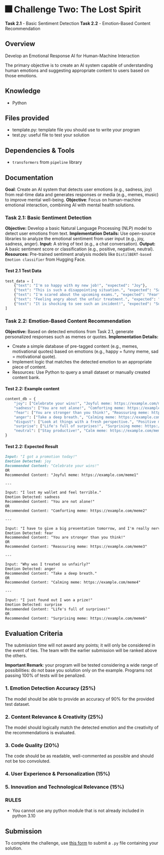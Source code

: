 # 🎆 Challenge Two: The Lost Spirit

**Task 2.1** - Basic Sentiment Detection
**Task 2.2** - Emotion-Based Content Recommendation

## Overview

Develop an Emotional Response AI for Human-Machine Interaction

The primary objective is to create an AI system capable of understanding human emotions and suggesting appropriate content to users based on those emotions. 

## Knowledge

- Python

## Files provided

- template.py: template file you should use to write your program
- test.py: useful file to test your solution

## Dependencies & Tools

- `transformers` from `pipeline` library

## Documentation

**Goal**: Create an AI system that detects user emotions (e.g., sadness, joy) from real-time data and generates responses or media (e.g., memes, music) to improve mental well-being.
**Objective**: Focus on human-machine emotional interaction, combining AI with mental health solutions.

### Task 2.1: Basic Sentiment Detection

**Objective:** Develop a basic Natural Language Processing (NLP) model to detect user emotions from text.
**Implementation Details:** Use open-source libraries to analyze the emotional sentiment from user input (e.g., joy, sadness, anger).
**Input:** A string of text (e.g., a chat conversation).
**Output:** A basic sentiment score or classification (e.g., positive, negative, neutral).
**Resources:** Pre-trained sentiment analysis models like `DistilBERT-based Emotion classifier` from Hugging Face.

#### Test 2.1 Test Data

```python
test_data = [
    {"text": "I'm so happy with my new job!", "expected": "Joy"},
    {"text": "This is such a disappointing situation.", "expected": "Sadness"},
    {"text": "I'm scared about the upcoming exams.", "expected": "Fear"},
    {"text": "Feeling angry about the unfair treatment.", "expected": "Anger"},
    {"text": "It is shocking to see such an incident!", "expected": "Surprise"}
]
```

### Task 2.2: Emotion-Based Content Recommendation

**Objective:** Based on detected emotions from Task 2.1, generate personalized responses such as memes or quotes.
**Implementation Details:**

- Create a simple database of pre-tagged content (e.g., memes, motivational quotes) based on emotions (e.g., happy = funny meme, sad = motivational quote).
- Implement logic that matches the detected emotion to an appropriate piece of content.
- Resources: Use Python to query a small dataset or manually created content bank.

#### Test 2.2: Example content

```python
content_db = {
    "joy": ["Celebrate your wins!", "Joyful meme: https://example.com/meme1"],
    "sadness": ["You are not alone!", "Comforting meme: https://example.com/meme2"],
    "fear": ["You are stronger than you think!", "Reassuring meme: https://example.com/meme3"],
    "anger": ["Take a deep breath.", "Calming meme: https://example.com/meme4"],
    "disgust": ["Look at things with a fresh perspective.", "Positive meme: https://example.com/meme5"],
    "surprise": ["Life's full of surprises!", "Surprising meme: https://example.com/meme6"],
    "neutral": ["Stay productive!", "Calm meme: https://example.com/meme7"]
}
```

#### Test 2.2: Expected Result

```markdown
Input: "I got a promotion today!"
Emotion Detected: joy
Recommended Content: "Celebrate your wins!" 
OR
Recommended Content: "Joyful meme: https://example.com/meme1"

---

Input: "I lost my wallet and feel terrible."
Emotion Detected: sadness
Recommended Content: "You are not alone!"
OR
Recommended Content: "Comforting meme: https://example.com/meme2"

---

Input: "I have to give a big presentation tomorrow, and I'm really nervous."
Emotion Detected: fear
Recommended Content: "You are stronger than you think!"
OR
Recommended Content: "Reassuring meme: https://example.com/meme3"

---

Input: "Why was I treated so unfairly?"
Emotion Detected: anger
Recommended Content: "Take a deep breath."
OR
Recommended Content: "Calming meme: https://example.com/meme4"

---

Input: "I just found out I won a prize!"
Emotion Detected: surprise
Recommended Content: "Life's full of surprises!"
OR
Recommended Content: "Surprising meme: https://example.com/meme6"
```

## Evaluation Criteria

The submission time will not award any points; it will only be considered in the event of ties. The team with the earlier submission will be ranked above the others.

**Important Remark**: your program will be tested considering a wide range of possibilities: do not base you solution only on the example. Programs not passing 100% of tests will be penalized.

### 1. Emotion Detection Accuracy (25%)

The model should be able to provide an accuracy of 90% for the provided test dataset.

### 2. Content Relevance & Creativity (25%)

The model should logically match the detected emotion and the creativity of the recommendations is evaluated.

### 3. Code Quality (20%)

The code should be as readable, well-commented as possible and should not be too convoluted.

### 4. User Experience & Personalization (15%)

### 5. Innovation and Technological Relevance (15%)
### RULES

- You cannot use any python module that is not already included in python 3.10

## Submission

To complete the challenge, use [this form](https://docs.google.com/forms/d/e/1FAIpQLSeLD5LKu4fK-r2gTlt9g0Arhz3uliR68bAQum--fsiQDcOATg/viewform?usp=sf_link) to submit a `.py` file containing your solution.

```

```
